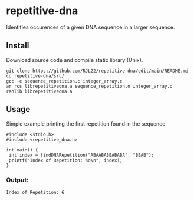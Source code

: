 # repetitive-dna
 Identifies occurences of a given DNA sequence in a larger sequence.
## Install
 Download source code and compile static library (Unix).
```
git clone https://github.com/RJL22/repetitive-dna/edit/main/README.md
cd repetitive-dna/src/
gcc -c sequence_repetition.c integer_array.c
ar rcs librepetitivedna.a sequence_repetition.o integer_array.o
ranlib librepetitivedna.a
```
## Usage
Simple example printing the first repetition found in the sequence
```
#include <stdio.h>
#include <repetitive_dna.h>

int main() {
 int index = findDNARepetition("ABAABABBABABA", "BBAB");
 printf("Index of Repetition: %d\n", index);
}
```
### Output:
```
Index of Repetition: 6
```
